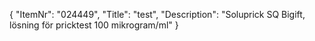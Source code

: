 {
  "ItemNr": "024449",
  "Title": "test",
  "Description": "Soluprick SQ Bigift, lösning för pricktest 100 mikrogram/ml"
}